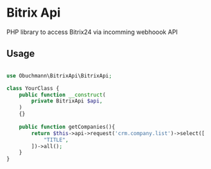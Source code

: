 # Bitrix Api
PHP library to access Bitrix24 via incomming webhoook API

## Usage

```php

use Obuchmann\BitrixApi\BitrixApi;

class YourClass {
    public function __construct(
        private BitrixApi $api,        
    )
    {}
    
    public function getCompanies(){
        return $this->api->request('crm.company.list')->select([            
            "TITLE",
        ])->all();
    }  
}
```